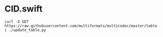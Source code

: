 # CID.swift

```
curl -X GET https://raw.githubusercontent.com/multiformats/multicodec/master/table.csv | ./update_table.py
```